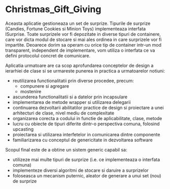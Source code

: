 # Christmas_Gift_Giving
Aceasta aplicatie gestioneaza un set de surprize. Tipurile de surprize (Candies, Fortune Cookies si Minion Toys) implementeaza interfata ISurprise. Toate surprizele vor fi depozitate in diverse tipuri de containere, care vor dicta modul de stocare si mai ales ordinea in care surprizele vor fi impartite. Deoarece dorim sa operam cu orice tip de container intr-un mod transparent, independent de implementare, vom utiliza o interfata ce va defini protocolul concret de comunicare.


Aplicatia urmatoare are ca scop aprofundarea conceptelor de design a ierarhiei de clase si se urmareste punerea in practica a urmatoarelor notiuni:
- reutilizarea functionalitatii prin diverse procedee, precum:
     - compunere si agregare
     - mostenire
- ascunderea functionalitatii si a datelor prin incapsulare
- implementarea de metode wrapper si utilizarea delegarii
- continuarea dezvoltarii abilitatilor practice de design si proiectare a unei arhitecturi de clase, nivel mediu de complexitate
- organizarea corecta a codului in functie de aplicabilitate, clase, metode
- lucru cu obiecte de tipuri diferite dintr-o perspectiva comuna, folosind upcasting
- proiectarea si utilizarea interfetelor in comunicarea dintre componente
- familiarizarea cu conceptul de genericitate in dezvoltarea software

Scopul final este de a obtine un sistem generic capabil sa:
- utilizeze mai multe tipuri de surprize (i.e. ce implementeaza o interfata comuna)
- implementeze diversi algoritmi de stocare si daruire a surprizelor
- foloseasca un mecanism puternic, aleator de generare a unui set (nou) de surprize

